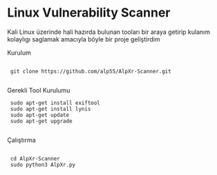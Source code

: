 # Linux Vulnerability Scanner

Kali Linux üzerinde hali hazırda bulunan tooları bir araya getirip kulanım kolaylıgı saglamak amacıyla böyle bir proje geliştirdim



Kurulum

``` 

 git clone https://github.com/alp55/AlpXr-Scanner.git
 
```
Gerekli Tool Kurulumu

``` 
 sudo apt-get install exiftool 
 sudo apt-get install lynis
 sudo apt-get update
 sudo apt-get upgrade
 
```

Çalıştırma 

```

 cd AlpXr-Scanner
 sudo python3 AlpXr.py
 
```
